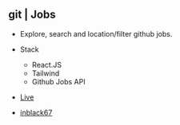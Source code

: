 ## git | Jobs

- Explore, search and location/filter github jobs.

- Stack
    - React.JS
    - Tailwind
    - Github Jobs API

- [Live](https://git-jobs.netlify.app)

- [inblack67](https://inblack67.netlify.app)